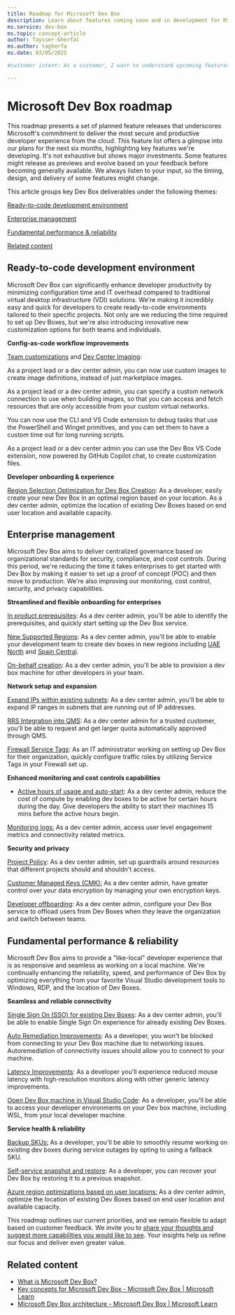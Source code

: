 ```yaml
---
title: Roadmap for Microsoft Dev Box
description: Learn about features coming soon and in development for Microsoft Dev Box.
ms.service: dev-box
ms.topic: concept-article
author: Taysser-Gherfal
ms.author: tagherfa
ms.date: 03/05/2025

#customer intent: As a customer, I want to understand upcoming features and enhancements in Microsoft Dev Box so that I can plan and optimize development and deployment strategies.

---
```

# Microsoft Dev Box roadmap

This roadmap presents a set of planned feature releases that underscores Microsoft's commitment to deliver the most secure and productive developer experience from the cloud. This feature list offers a glimpse into our plans for the next six months, highlighting key features we're developing. It's not exhaustive but shows major investments. Some features might release as previews and evolve based on your feedback before becoming generally available. We always listen to your input, so the timing, design, and delivery of some features might change.

This article groups key Dev Box deliverables under the following themes:

[Ready-to-code development environment](/azure/dev-box/dev-box-roadmap)

[Enterprise management](/azure/dev-box/dev-box-roadmap)

[Fundamental performance & reliability](/azure/dev-box/dev-box-roadmap)

[Related content](/azure/dev-box/dev-box-roadmap)

## Ready-to-code development environment

Microsoft Dev Box can significantly enhance developer productivity by minimizing configuration time and IT overhead compared to traditional virtual desktop infrastructure (VDI) solutions. We're making it incredibly easy and quick for developers to create ready-to-code environments tailored to their specific projects. Not only are we reducing the time required to set up Dev Boxes, but we're also introducing innovative new customization options for both teams and individuals.

**Config-as-code workflow improvements**

[Team customizations](https://developercommunity.visualstudio.com/t/Share-customization-files-across-my-team/10729596?sort=newest) and [Dev Center Imaging](https://developercommunity.visualstudio.com/t/Speed-up-Dev-Box-customization-using-a-c/10729598): 

As a project lead or a dev center admin, you can now use custom images to create image definitions, instead of just marketplace images.

As a project lead or a dev center admin, you can specify a custom network connection to use when building images, so that you can access and fetch resources that are only accessible from your custom virtual networks.

You can now use the CLI and VS Code extension to debug tasks that use the PowerShell and Winget primitives, and you can set them to have a custom time out for long running scripts.

As a project lead or a dev center admin you can use the Dev Box VS Code extension, now powered by GitHub Copilot chat, to create customization files.

**Developer onboarding & experience**

[Region Selection Optimization for Dev Box Creation](https://developercommunity.visualstudio.com/t/Region-selection-optimization-based-on-l/10784537): As a developer, easily create your new Dev Box in an optimal region based on your location. As a dev center admin, optimize the location of existing Dev Boxes based on end user location and available capacity.

## Enterprise management

Microsoft Dev Box aims to deliver centralized governance based on organizational standards for security, compliance, and cost controls. During this period, we're reducing the time it takes enterprises to get started with Dev Box by making it easier to set up a proof of concept (POC) and then move to production. We're also improving our monitoring, cost control, security, and privacy capabilities.

**Streamlined and flexible onboarding for enterprises**

[In product prerequisites](https://developercommunity.visualstudio.com/t/User-License-Assignment-as-Pre-requisite/10523902?q=pre-requisits): As a dev center admin, you'll be able to identify the prerequisites, and quickly start setting up the Dev Box service.

[New Supported Regions](https://devblogs.microsoft.com/develop-from-the-cloud/microsoft-dev-box-regional-availability/): As a dev center admin, you'll be able to enable your development team to create dev boxes in new regions including [UAE North](https://developercommunity.visualstudio.com/t/Support-for-Dev-Box-in-UAE-North/10781448) and [Spain Central](https://developercommunity.visualstudio.com/t/Dev-Box-support-in-Spain-Central/10781449).

[On-behalf creation](https://developercommunity.microsoft.com/t/On-behalf-creation-of-machines/10859734): As a dev center admin, you'll be able to provision a dev box machine for other developers in your team.

**Network setup and expansion**

[Expand IPs within existing subnets](https://developercommunity.visualstudio.com/t/Expand-IPs-within-existing-Subnets-in-a/10781464): As a dev center admin, you'll be able to expand IP ranges in subnets that are running out of IP addresses.

[RRS Integration into QMS](https://developercommunity.visualstudio.com/t/Automatically-approve-higher-amounts-of/10781465): As a dev center admin for a trusted customer, you'll be able to request and get larger quota automatically approved through QMS.

[Firewall Service Tags](https://developercommunity.visualstudio.com/t/Dev-Box:-Advanced-notice-and-notificatio/10704156?q=firewall): As an IT administrator working on setting up Dev Box for their organization, quickly configure traffic roles by utilizing Service Tags in your Firewall set up.

**Enhanced monitoring and cost controls capabilities**

- [Active hours of usage and auto-start](https://developercommunity.microsoft.com/t/Automatic-ShutdownPower-up-based-on-wor/10729429): As a dev center admin, reduce the cost of compute by enabling dev boxes to be active for certain hours during the day. Give developers the ability to start their machines 15 mins before the active hours begin. 

[Monitoring logs:](https://developercommunity.visualstudio.com/t/When-Microsoft-Monitoring-Agent-will-be/10471575?entry=suggestion&q=Azure+Monitor) As a dev center admin, access user level engagement metrics and connectivity related metrics.

**Security and privacy**

[Project Policy](https://developercommunity.visualstudio.com/t/Curation-for-Dev-Center-and-Projects-und/10719953): As a dev center admin, set up guardrails around resources that different projects should and shouldn't access.

[Customer Managed Keys (CMK):](https://developercommunity.visualstudio.com/t/Encryption-with-customer-managed-keys-fo/10720463) As a dev center admin, have greater control over your data encryption by managing your own encryption keys.

[Developer offboarding](https://developercommunity.visualstudio.com/t/Provide-a-means-to-do-external-cleanup/10670632?q=delete+unused+): As a dev center admin, configure your Dev Box service to offload users from Dev Boxes when they leave the organization and switch between teams.

## Fundamental performance & reliability

Microsoft Dev Box aims to provide a "like-local" developer experience that is as responsive and seamless as working on a local machine. We're continually enhancing the reliability, speed, and performance of Dev Box by optimizing everything from your favorite Visual Studio development tools to Windows, RDP, and the location of Dev Boxes.

**Seamless and reliable connectivity**

[Single Sign On (SSO) for existing Dev Boxes](https://developercommunity.microsoft.com/t/Single-Sign-On-SSO-for-existing-Dev-Bo/10859770): As a dev center admin, you'll be able to enable Single Sign On experience for already existing Dev Boxes.

[Auto Remediation Improvements](https://developercommunity.microsoft.com/t/Network-connection-auto-remediation/10861428): As a developer, you won't be blocked from connecting to your Dev Box machine due to networking issues. Autoremediation of connectivity issues should allow you to connect to your machine.

[Latency Improvements](https://developercommunity.visualstudio.com/t/Latency-improvements-when-using-a-mouse/10859786): As a developer you'll experience reduced mouse latency with high-resolution monitors along with other generic latency improvements.

[Open Dev Box machine in Visual Studio Code](https://developercommunity.microsoft.com/t/Open-a-Dev-Box-machine-in-VS-Code/10859793): As a developer, you'll be able to access your developer environments on your Dev box machine, including WSL, from your local developer machine.

**Service health & reliability**

[Backup SKUs:](https://developercommunity.visualstudio.com/t/Back-up-SKUs-in-case-of-capacity-outage/10720451) As a developer, you'll be able to smoothly resume working on existing dev boxes during service outages by opting to using a fallback SKU.

[Self-service snapshot and restore](https://developercommunity.visualstudio.com/t/Self-serve-snapshot-and-restore/10719611): As a developer, you can recover your Dev Box by restoring it to a previous snapshot.

[Azure region optimizations based on user locations:](https://developercommunity.visualstudio.com/t/Move-VM-to-different-poolregion/10277787) As a dev center admin, optimize the location of existing Dev Boxes based on end user location and available capacity.

This roadmap outlines our current priorities, and we remain flexible to adapt based on customer feedback. We invite you to [share your thoughts and suggest more capabilities you would like to see](https://aka.ms/DevBox/Feedback). Your insights help us refine our focus and deliver even greater value.

## Related content

<!-- What's new in Microsoft Dev Box (It will link to a blog post or a Docs article) -->

- [What is Microsoft Dev Box?](/azure/dev-box/overview-what-is-microsoft-dev-box)
- [Key concepts for Microsoft Dev Box - Microsoft Dev Box | Microsoft Learn](/azure/dev-box/concept-dev-box-concepts)
- [Microsoft Dev Box architecture - Microsoft Dev Box | Microsoft Learn](/azure/dev-box/concept-dev-box-architecture)
